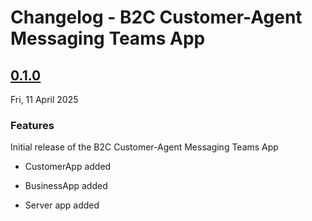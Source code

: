 # Changelog - B2C Customer-Agent Messaging Teams App

## [0.1.0](https://github.com/Azure-Samples/communication-services-messaging-teams-app)

Fri, 11 April 2025

### Features

Initial release of the B2C Customer-Agent Messaging Teams App

- CustomerApp added

- BusinessApp added

- Server app added
